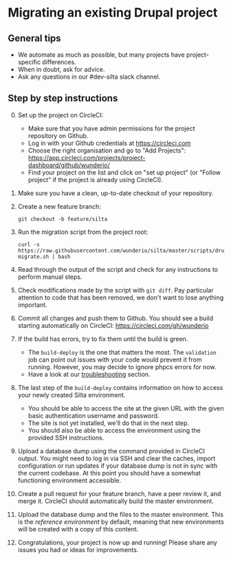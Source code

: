 # Migrating an existing Drupal project

## General tips
- We automate as much as possible, but many projects have project-specific differences.
- When in doubt, ask for advice.
- Ask any questions in our #dev-silta slack channel.

## Step by step instructions

0. Set up the project on CircleCI:
    - Make sure that you have admin permissions for the project repository on Github.
    - Log in with your Github credentials at https://circleci.com
    - Choose the right organisation and go to "Add Projects": https://app.circleci.com/projects/project-dashboard/github/wunderio/
    - Find your project on the list and click on "set up project" (or "Follow project" if the project is already using CircleCI).

1. Make sure you have a clean, up-to-date checkout of your repository.

2. Create a new feature branch:
   ```
   git checkout -b feature/silta
   ```

3. Run the migration script from the project root:
    ```
    curl -s https://raw.githubusercontent.com/wunderio/silta/master/scripts/drupal-migrate.sh | bash
    ```

4. Read through the output of the script and check for any instructions to perform manual steps.

5. Check modifications made by the script with `git diff`. Pay particular attention to code that has been removed, we don't want to lose anything important.

6. Commit all changes and push them to Github. You should see a build starting automatically on CircleCI: https://circleci.com/gh/wunderio

7. If the build has errors, try to fix them until the build is green.
    - The `build-deploy` is the one that matters the most. The `validation` job can point out issues with your code would prevent it from running. However, you may decide to ignore phpcs errors for now.
    - Have a look at our [troubleshooting](troubleshooting.md) section.

8. The last step of the `build-deploy` contains information on how to access your newly created Silta environment.
    - You should be able to access the site at the given URL with the given basic authentication username and password.
    - The site is not yet installed, we'll do that in the next step.
    - You should also be able to access the environment using the provided SSH instructions.

9. Upload a database dump using the command provided in CircleCI output.
   You might need to log in via SSH and clear the caches, import configuration or run updates if your database dump is not in sync with the current codebase.
   At this point you should have a somewhat functioning environment accessible.

10. Create a pull request for your feature branch, have a peer review it, and merge it.
    CircleCI should automatically build the master environment.

11. Upload the database dump and the files to the master environment.
    This is the _reference environment_ by default, meaning that new environments
    will be created with a copy of this content.

12. Congratulations, your project is now up and running! Please share any issues you had or ideas for improvements.
